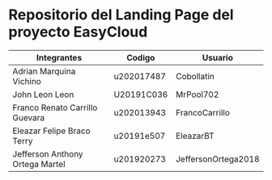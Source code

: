 # Repositorio del Landing Page del proyecto EasyCloud

| Integrantes | Codigo | Usuario |
|---|---|---|
| Adrian Marquina Vichino | u202017487 | Cobollatin |
| John Leon Leon | U20191C036 | MrPool702 |
| Franco Renato Carrillo Guevara | u202013943 | FrancoCarrillo |
| Eleazar Felipe Braco Terry | u20191e507  | EleazarBT  |
| Jefferson Anthony Ortega Martel | u201920273  | JeffersonOrtega2018  |
